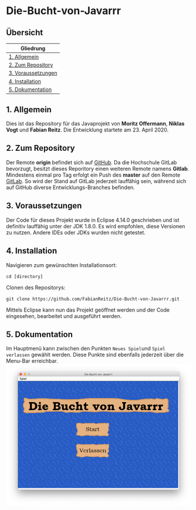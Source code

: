 # Die-Bucht-von-Javarrr

## Übersicht
|Gliedrung|
|---------|
|[1. Allgemein](./README.md#1-allgemein)|
|[2. Zum Repository](./README.md#2-zum-repository)|
|[3. Voraussetzungen](./README.md#3-voraussetzungen)|
|[4. Installation](./README.md#4-installation)|
|[5. Dokumentation](./README.md#5-dokumentation)|

## 1. Allgemein
Dies ist das Repository für das Javaprojekt von **Moritz Offermann**, **Niklas Vogt** und **Fabian Reitz**. Die Entwicklung startete am 23. April 2020. 

## 2. Zum Repository
Der Remote **origin** befindet sich auf [GitHub](https://github.com/FabianReitz/Die-Bucht-von-Javarrr). Da die Hochschule GitLab bevorzugt, besitzt dieses Reporitory einen weiteren Remote namens **Gitlab**. Mindestens einmal pro Tag erfolgt ein Push des **master** auf den Remote [GitLab](https://gitlab.com/fabianreitz/Die-Bucht-von-Javarrr). So wird der Stand auf GitLab jederzeit lauffähig sein, während sich auf GitHub diverse Entwicklungs-Branches befinden. 

## 3. Voraussetzungen
Der Code für dieses Projekt wurde in Eclipse 4.14.0 geschrieben und ist definitiv lauffähig unter der JDK 1.8.0. Es wird empfohlen, diese Versionen zu nutzen. Andere IDEs oder JDKs wurden nicht getestet. 

## 4. Installation
Navigieren zum gewünschten Installationsort:

```
cd [directory]
```
  
Clonen des Repositorys:

```
git clone https://github.com/FabianReitz/Die-Bucht-von-Javarrr.git
```

Mittels Eclipse kann nun das Projekt geöffnet werden und der Code eingesehen, bearbeitet und ausgeführt werden.

## 5. Dokumentation
Im Hauptmenü kann zwischen den Punkten `Neues Spiel`und `Spiel verlassen` gewählt werden. Diese Punkte sind ebenfalls jederzeit über die Menu-Bar erreichbar.
![alt text](/images/MainMenu.png?raw=true)
